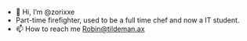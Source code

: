 - 👋 Hi, I’m @zorixxe
- Part-time firefighter, used to be a full time chef and now a IT student.
- 📫 How to reach me Robin@tildeman.ax

<!---
zorixxe/zorixxe is a ✨ special ✨ repository because its `README.md` (this file) appears on your GitHub profile.
You can click the Preview link to take a look at your changes.
--->

